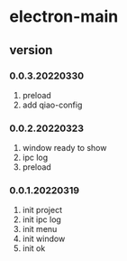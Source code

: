 # electron-main

## version
### 0.0.3.20220330
1. preload
2. add qiao-config

### 0.0.2.20220323
1. window ready to show
2. ipc log
3. preload

### 0.0.1.20220319
1. init project
2. init ipc log
3. init menu
4. init window
5. init ok
